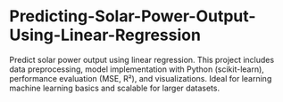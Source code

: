 # Predicting-Solar-Power-Output-Using-Linear-Regression
Predict solar power output using linear regression. This project includes data preprocessing, model implementation with Python (scikit-learn), performance evaluation (MSE, R²), and visualizations. Ideal for learning machine learning basics and scalable for larger datasets.
